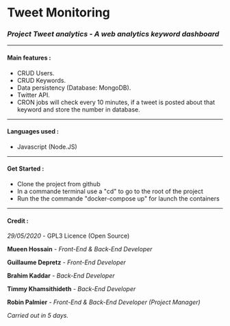 # Tweet Monitoring
### *Project Tweet analytics - A web analytics keyword dashboard*

---

 #### Main features :
* CRUD Users.
* CRUD Keywords.
* Data persistency (Database: MongoDB).
* Twitter API.
* CRON jobs will check every 10 minutes, if a tweet is posted about that keyword and store the number in database.

---
#### Languages used :
* Javascript (Node.JS)

---
#### Get Started : &nbsp;
- Clone the project from github
- In a commande terminal use a "cd" to go to the root of the project
- Run the the commande "docker-compose up" for launch the containers

---
#### Credit :
*29/05/2020* - GPL3 Licence (Open Source)


**Mueen Hossain** - *Front-End & Back-End Developer*
&nbsp;

**Guillaume Depretz** - *Front-End Developer*
&nbsp;

**Brahim Kaddar** - *Back-End Developer*
&nbsp;

**Timmy Khamsithideth** - *Back-End Developer*
&nbsp;

**Robin Palmier** - *Front-End & Back-End Developer* *(Project Manager)*
&nbsp;

*Carried out in 5 days.*
